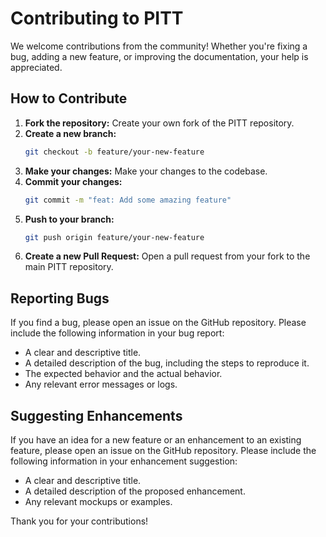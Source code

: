 # Contributing to PITT

We welcome contributions from the community! Whether you're fixing a bug, adding a new feature, or improving the documentation, your help is appreciated.

## How to Contribute

1.  **Fork the repository:** Create your own fork of the PITT repository.
2.  **Create a new branch:**
    ```bash
    git checkout -b feature/your-new-feature
    ```
3.  **Make your changes:** Make your changes to the codebase.
4.  **Commit your changes:**
    ```bash
    git commit -m "feat: Add some amazing feature"
    ```
5.  **Push to your branch:**
    ```bash
    git push origin feature/your-new-feature
    ```
6.  **Create a new Pull Request:** Open a pull request from your fork to the main PITT repository.

## Reporting Bugs

If you find a bug, please open an issue on the GitHub repository. Please include the following information in your bug report:
- A clear and descriptive title.
- A detailed description of the bug, including the steps to reproduce it.
- The expected behavior and the actual behavior.
- Any relevant error messages or logs.

## Suggesting Enhancements

If you have an idea for a new feature or an enhancement to an existing feature, please open an issue on the GitHub repository. Please include the following information in your enhancement suggestion:
- A clear and descriptive title.
- A detailed description of the proposed enhancement.
- Any relevant mockups or examples.

Thank you for your contributions!
